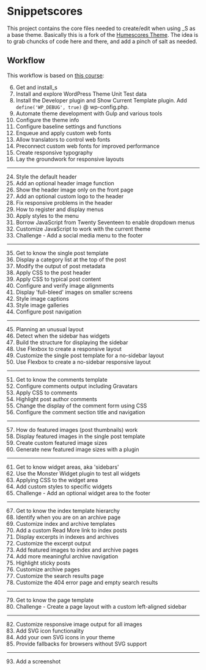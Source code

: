 # Snippetscores

This project contains the core files needed to create/edit when using _S as a base theme.
Basically this is a fork of the [Humescores Theme](https://github.com/mor10/humescores).
The idea is to grab chuncks of code here and there, and add a pinch of salt as needed.

## Workflow
This workflow is based on [this course](https://www.lynda.com/WordPress-tutorials/WordPress-Building-Themes-from-Scratch-Using-Underscores/491704-2.html?srchtrk=index%3a1%0alinktypeid%3a2%0aq%3ahumescores%0apage%3a1%0as%3arelevance%0asa%3atrue%0aproducttypeid%3a2):

06. Get and install_s
07. Install and explore WordPress Theme Unit Test data
08. Install the Developer plugin and Show Current Template plugin. Add `define('WP_DEBUG', true)` @ wp-config.php.
10.	Automate theme development with Gulp and various tools
16. Configure the theme info
17. Configure baseline settings and functions
18. Enqueue and apply custom web fonts
19.	Allow translators to control web fonts
20.	Preconnect custom web fonts for improved performance
22. Create responsive typography
23. Lay the groundwork for responsive layouts
---
24. Style the default header
25. Add an optional header image function
26. Show the header image only on the front page
27. Add an optional custom logo to the header
28. Fix responsive problems in the header
29. How to register and display menus
30. Apply styles to the menu
31. Borrow JavaScript from Twenty Seventeen to enable dropdown menus
32. Customize JavaScript to work with the current theme
33. Challenge - Add a social media menu to the footer
---
35. Get to know the single post template
36. Display a category list at the top of the post
37. Modify the output of post metadata
38. Apply CSS to the post header
39. Apply CSS to typical post content
40. Configure and verify image alignments
41. Display 'full-bleed' images on smaller screens
42. Style image captions
43. Style image galleries
44. Configure post navigation
---
45. Planning an unusual layout
46. Detect when the sidebar has widgets
47. Build the structure for displaying the sidebar
48. Use Flexbox to create a responsive layout
49. Customize the single post template for a no-sidebar layout
50. Use Flexbox to create a no-sidebar responsive layout
---
51. Get to know the comments template
52. Configure comments output including Gravatars
53. Apply CSS to comments
54. Highlight post author comments
55. Change the display of the comment form using CSS
56. Configure the comment section title and navigation
---
57. How do featured images (post thumbnails) work
58. Display featured images in the single post template
59. Create custom featured image sizes
60. Generate new featured image sizes with a plugin
---
61. Get to know widget areas, aka 'sidebars'
62. Use the Monster Widget plugin to test all widgets
63. Applying CSS to the widget area
64. Add custom styles to specific widgets
65. Challenge - Add an optional widget area to the footer
---
67. Get to know the index template hierarchy
68. Identify when you are on an archive page
69. Customize index and archive templates
70. Add a custom Read More link to index posts
71. Display excerpts in indexes and archives
72. Customize the excerpt output
73. Add featured images to index and archive pages
74. Add more meaningful archive navigation
75. Highlight sticky posts
76. Customize archive pages
77. Customize the search results page
78. Customize the 404 error page and empty search results
---
79. Get to know the page template
80. Challenge - Create a page layout with a custom left-aligned sidebar
---
82. Customize responsive image output for all images
83. Add SVG icon functionality
84. Add your own SVG icons in your theme
85. Provide fallbacks for browsers without SVG support
---
93. Add a screenshot
